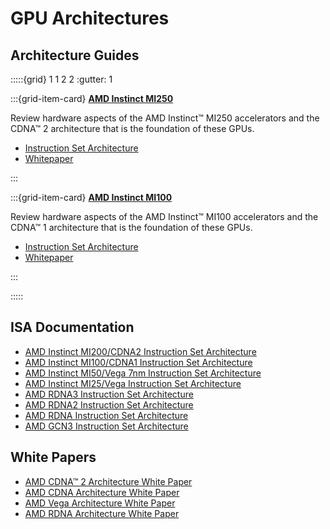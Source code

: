 # GPU Architectures

## Architecture Guides

:::::{grid} 1 1 2 2
:gutter: 1

:::{grid-item-card}
**[AMD Instinct MI250](./gpu_arch/mi250.md)**

Review hardware aspects of the AMD Instinct™ MI250
accelerators and the CDNA™ 2 architecture that is the foundation of these GPUs.

* [Instruction Set Architecture](https://www.amd.com/system/files/TechDocs/instinct-mi200-cdna2-instruction-set-architecture.pdf)
* [Whitepaper](https://www.amd.com/system/files/documents/amd-cdna2-white-paper.pdf)

:::

:::{grid-item-card}
**[AMD Instinct MI100](./gpu_arch/mi100.md)**

Review hardware aspects of the AMD Instinct™ MI100
accelerators and the CDNA™ 1 architecture that is the foundation of these GPUs.

* [Instruction Set Architecture](https://www.amd.com/system/files/TechDocs/instinct-mi100-cdna1-shader-instruction-set-architecture%C2%A0.pdf)
* [Whitepaper](https://www.amd.com/system/files/documents/amd-cdna-whitepaper.pdf)

:::

:::::

## ISA Documentation

* [AMD Instinct MI200/CDNA2 Instruction Set Architecture](https://www.amd.com/system/files/TechDocs/instinct-mi200-cdna2-instruction-set-architecture.pdf)
* [AMD Instinct MI100/CDNA1 Instruction Set Architecture](https://www.amd.com/system/files/TechDocs/instinct-mi100-cdna1-shader-instruction-set-architecture%C2%A0.pdf)
* [AMD Instinct MI50/Vega 7nm Instruction Set Architecture](https://www.amd.com/system/files/TechDocs/vega-7nm-shader-instruction-set-architecture.pdf)
* [AMD Instinct MI25/Vega Instruction Set Architecture](https://www.amd.com/system/files/TechDocs/vega-shader-instruction-set-architecture.pdf)
* [AMD RDNA3 Instruction Set Architecture](https://www.amd.com/system/files/TechDocs/rdna3-shader-instruction-set-architecture-feb-2023_0.pdf)
* [AMD RDNA2 Instruction Set Architecture](https://www.amd.com/system/files/TechDocs/rdna2-shader-instruction-set-architecture.pdf)
* [AMD RDNA Instruction Set Architecture](https://www.amd.com/system/files/TechDocs/rdna-shader-instruction-set-architecture.pdf)
* [AMD GCN3 Instruction Set Architecture](https://www.amd.com/system/files/TechDocs/gcn3-instruction-set-architecture.pdf)

## White Papers

* [AMD CDNA™ 2 Architecture White Paper](https://www.amd.com/system/files/documents/amd-cdna2-white-paper.pdf)
* [AMD CDNA Architecture White Paper](https://www.amd.com/system/files/documents/amd-cdna-whitepaper.pdf)
* [AMD Vega Architecture White Paper](https://en.wikichip.org/w/images/a/a1/vega-whitepaper.pdf)
* [AMD RDNA Architecture White Paper](https://www.amd.com/system/files/documents/rdna-whitepaper.pdf)
